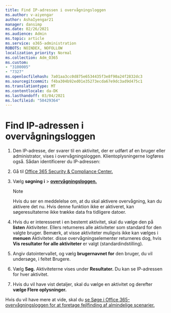 ```yaml
---
title: Find IP-adressen i overvågningsloggen
ms.author: v-aiyengar
author: AshaIyengar21
manager: dansimp
ms.date: 02/26/2021
ms.audience: Admin
ms.topic: article
ms.service: o365-administration
ROBOTS: NOINDEX, NOFOLLOW
localization_priority: Normal
ms.collection: Adm_O365
ms.custom:
- "3100005"
- "7327"
ms.openlocfilehash: 7a01aa3cc0d875e6534435f3e8f90a24f2832dc3
ms.sourcegitcommit: f4ba304b92ed01e35273ecda67e9dc3ad9d475c1
ms.translationtype: MT
ms.contentlocale: da-DK
ms.lasthandoff: 03/04/2021
ms.locfileid: "50429364"
---
```

# <a name="find-the-ip-address-in-audit-log"></a>Find IP-adressen i overvågningsloggen

1. Den IP-adresse, der svarer til en aktivitet, der er udført af en bruger eller administrator, vises i overvågningsloggen. Klientoplysningerne logføres også. Sådan identificerer du IP-adressen:

1. Gå til [Office 365 Security & Compliance Center.](https://go.microsoft.com/fwlink/p/?linkid=2077143)
1. Vælg **søgning i**  >  **[overvågningsloggen.](https://go.microsoft.com/fwlink/?linkid=2103759)**
    > [!NOTE]
    > Hvis du ser en meddelelse om, at du skal aktivere overvågning, kan du aktivere det nu. Hvis denne funktion ikke er aktiveret, kan søgeresultaterne ikke trække data fra tidligere datoer.
1. Hvis du er interesseret i en bestemt aktivitet, skal du vælge den på **listen** Aktiviteter. Ellers returneres alle aktiviteter som standard for den valgte bruger. Bemærk, at visse aktiviteter muligvis ikke kan vælges i **menuen** Aktiviteter. disse overvågningselementer returneres dog, hvis **Vis resultater for alle aktiviteter** er valgt (standardindstilling).
1. Angiv datointervallet, og vælg **brugernavnet for** den bruger, du vil undersøge, i feltet Brugere.
1. Vælg **Søg.** Aktiviteterne vises under **Resultater.** Du kan se IP-adressen for hver aktivitet.
1. Hvis du vil have vist detaljer, skal du vælge en aktivitet og derefter **vælge Flere oplysninger.**

Hvis du vil have mere at vide, skal du [se Søge i Office 365-overvågningsloggen for at foretage fejlfinding af almindelige scenarier.](https://go.microsoft.com/fwlink/?linkid=2103944)